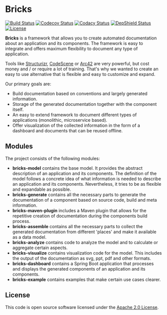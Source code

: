# Bricks
[![Build Status](https://travis-ci.org/ingogriebsch/bricks.svg?branch=development)](https://travis-ci.org/ingogriebsch/bricks)
[![Codecov Status](https://codecov.io/gh/ingogriebsch/bricks/branch/development/graph/badge.svg)](https://codecov.io/gh/ingogriebsch/bricks)
[![Codacy Status](https://api.codacy.com/project/badge/Grade/1829fc812c23499aaa0525c31e054e8d)](https://www.codacy.com/app/ingo.griebsch/bricks?utm_source=github.com&utm_medium=referral&utm_content=ingogriebsch/bricks&utm_campaign=Badge_Grade)
[![DepShield Status](https://depshield.sonatype.org/badges/ingogriebsch/bricks/depshield.svg)](https://depshield.github.io)
[![License](http://img.shields.io/:license-apache-blue.svg)](http://www.apache.org/licenses/LICENSE-2.0.html)

**Bricks** is a framework that allows you to create automated documentation about an application and its components. 
The framework is easy to integrate and offers maximum flexibility to document any type of application.

Tools like [Structurizr](https://structurizr.com/), [CodeScene](https://empear.com/) or [Arc42](https://arc42.de/) are very powerful, but cost money and / or require a lot of training. 
That's why we wanted to create an easy to use alternative that is flexible and easy to customize and expand.

Our primary goals are:

*   Build documentation based on conventions and largely generated information.
*   Storage of the generated documentation together with the component itself.
*   An easy to extend framework to document different types of applications (monolithic, microservice based).
*   Offer visualization of the collected information in the form of a dashboard and documents that can be reused offline.

## Modules
The project consists of the following modules:

*   **bricks-model** contains the base model. It provides the abstract description of an application and its components. The definition of the model follows a concrete idea of ​​what information is needed to describe an application and its components. Nevertheless, it tries to be as flexible and expandable as possible.
*   **bricks-generate** contains all the necessary parts to generate the documentation of a component based on source code, build and meta information.
*   **bricks-maven-plugin** includes a Maven plugin that allows for the repetitive creation of documentation during the components build process.
*   **bricks-assemble** contains all the necessary parts to collect the generated documentation from different 'places' and make it available as a data model.
*   **bricks-analyze** contains code to analyze the model and to calculate or aggregate certain aspects.
*   **bricks-visualize** contains visualization code for the model. This includes the output of the documentation as svg, ppt, pdf and other formats.
*   **bricks-dashboard** contains a Spring Boot application that processes and displays the generated components of an application and its components.
*   **bricks-example** contains examples that make certain use cases clearer.

## License
This code is open source software licensed under the [Apache 2.0 License](https://www.apache.org/licenses/LICENSE-2.0.html).
